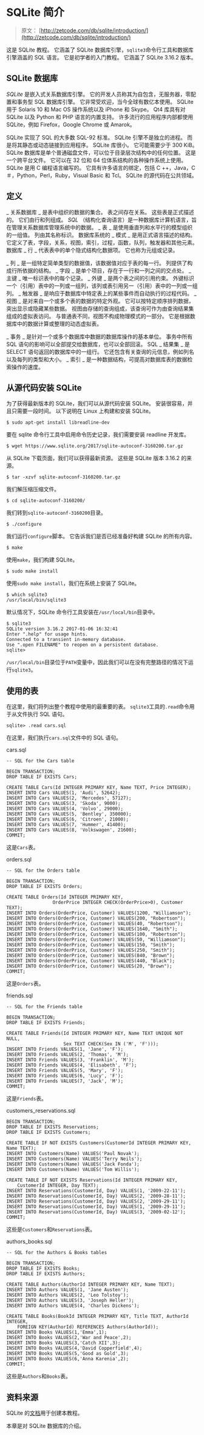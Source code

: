 # SQLite 简介

> 原文： [http://zetcode.com/db/sqlite/introduction/](http://zetcode.com/db/sqlite/introduction/)

这是 SQLite 教程。 它涵盖了 SQLite 数据库引擎，`sqlite3`命令行工具和数据库引擎涵盖的 SQL 语言。 它是初学者的入门教程。 它涵盖了 SQLite 3.16.2 版本。

## SQLite 数据库

_SQLite_ 是嵌入式关系数据库引擎。 它的开发人员称其为自包含，无服务器，零配置和事务型 SQL 数据库引擎。 它非常受欢迎，当今全球有数亿本使用。 SQLite 用于 Solaris 10 和 Mac OS 操作系统以及 iPhone 和 Skype。 Qt4 库具有对 SQLite 以及 Python 和 PHP 语言的内置支持。 许多流行的应用程序内部都使用 SQLite，例如 Firefox，Google Chrome 或 Amarok。

SQLite 实现了 SQL 的大多数 SQL-92 标准。 SQLite 引擎不是独立的进程。 而是将其静态或动态链接到应用程序。 SQLite 库很小。 它可能需要少于 300 KiB。 SQLite 数据库是单个普通磁盘文件，可以位于目录层次结构中的任何位置。 这是一个跨平台文件。 它可以在 32 位和 64 位体系结构的各种操作系统上使用。 SQLite 是用 C 编程语言编写的。 它具有许多语言的绑定，包括 C ++，Java，C＃，Python，Perl，Ruby，Visual Basic 和 Tcl。 SQLite 的源代码在公共领域。

## 定义

_ 关系数据库 _ 是表中组织的数据的集合。 表之间存在关系。 这些表是正式描述的。 它们由行和列组成。 _SQL_ （结构化查询语言）是一种数据库计算机语言，旨在管理关系数据库管理系统中的数据。 _ 表 _ 是使用垂直列和水平行的模型组织的一组值。 列由其名称标识。 数据库系统的 _ 模式 _ 是用正式语言描述的结构。 它定义了表，字段，关系，视图，索引，过程，函数，队列，触发器和其他元素。 数据库 _ 行 _ 代表表中的单个隐式结构化数据项。 它也称为元组或记录。

_ 列 _ 是一组特定简单类型的数据值，该数据值对应于表的每一行。 列提供了构成行所依据的结构。 _ 字段 _ 是单个项目，存在于一行和一列之间的交点处。 _ 主键 _ 唯一标识表中的每个记录。 _ 外键 _ 是两个表之间的引用约束。 外键标识一个（引用）表中的一列或一组列，该列或表引用另一（引用）表中的一列或一组列。 _ 触发器 _ 是响应于数据库中特定表上的某些事件而自动执行的过程代码。 _ 视图 _ 是对来自一个或多个表的数据的特定外观。 它可以按特定顺序排列数据，突出显示或隐藏某些数据。 视图由存储的查询组成，该查询可作为由查询结果集组成的虚拟表访问。 与普通表不同，视图不构成物理模式的一部分。 它是根据数据库中的数据计算或整理的动态虚拟表。

_ 事务 _ 是针对一个或多个数据库中数据的数据库操作的基本单位。 事务中所有 SQL 语句的影响可以全部提交给数据库，也可以全部回滚。 SQL _ 结果集 _ 是 SELECT 语句返回的数据库中的一组行。 它还包含有关查询的元信息，例如列名以及每列的类型和大小。 _ 索引 _ 是一种数据结构，可提高对数据库表的数据检索操作的速度。

## 从源代码安装 SQLite

为了获得最新版本的 SQLite，我们可以从源代码安装 SQLite。 安装很容易，并且只需要一段时间。 以下说明在 Linux 上构建和安装 SQLite。

```
$ sudo apt-get install libreadline-dev

```

要在 sqlite 命令行工具中启用命令历史记录，我们需要安装 readline 开发库。

```
$ wget https://www.sqlite.org/2017/sqlite-autoconf-3160200.tar.gz

```

从 SQLite 下载页面，我们可以获得最新资源。 这些是 SQLite 版本 3.16.2 的来源。

```
$ tar -xzvf sqlite-autoconf-3160200.tar.gz

```

我们解压缩压缩文件。

```
$ cd sqlite-autoconf-3160200/

```

我们转到`sqlite-autoconf-3160200`目录。

```
$ ./configure

```

我们运行`configure`脚本。 它告诉我们是否已经准备好构建 SQLite 的所有内容。

```
$ make

```

使用`make`，我们构建 SQLite。

```
$ sudo make install

```

使用`sudo make install`，我们在系统上安装了 SQLite。

```
$ which sqlite3
/usr/local/bin/sqlite3

```

默认情况下，SQLite 命令行工具安装在`/usr/local/bin`目录中。

```
$ sqlite3
SQLite version 3.16.2 2017-01-06 16:32:41
Enter ".help" for usage hints.
Connected to a transient in-memory database.
Use ".open FILENAME" to reopen on a persistent database.
sqlite> 

```

`/usr/local/bin`目录位于`PATH`变量中，因此我们可以在没有完整路径的情况下运行`sqlite3`。

## 使用的表

在这里，我们将列出整个教程中使用的最重要的表。 `sqlite3`工具的`.read`命令用于从文件执行 SQL 语句。

```
sqlite> .read cars.sql

```

在这里，我们执行`cars.sql`文件中的 SQL 语句。

cars.sql

```
-- SQL for the Cars table

BEGIN TRANSACTION;
DROP TABLE IF EXISTS Cars;

CREATE TABLE Cars(Id INTEGER PRIMARY KEY, Name TEXT, Price INTEGER);
INSERT INTO Cars VALUES(1, 'Audi', 52642);
INSERT INTO Cars VALUES(2, 'Mercedes', 57127);
INSERT INTO Cars VALUES(3, 'Skoda', 9000);
INSERT INTO Cars VALUES(4, 'Volvo', 29000);
INSERT INTO Cars VALUES(5, 'Bentley', 350000);
INSERT INTO Cars VALUES(6, 'Citroen', 21000);
INSERT INTO Cars VALUES(7, 'Hummer', 41400);
INSERT INTO Cars VALUES(8, 'Volkswagen', 21600);
COMMIT;

```

这是`Cars`表。

orders.sql

```
-- SQL for the Orders table

BEGIN TRANSACTION;
DROP TABLE IF EXISTS Orders;

CREATE TABLE Orders(Id INTEGER PRIMARY KEY, 
                 OrderPrice INTEGER CHECK(OrderPrice>0), Customer TEXT);
INSERT INTO Orders(OrderPrice, Customer) VALUES(1200, "Williamson");
INSERT INTO Orders(OrderPrice, Customer) VALUES(200, "Robertson");
INSERT INTO Orders(OrderPrice, Customer) VALUES(40, "Robertson");
INSERT INTO Orders(OrderPrice, Customer) VALUES(1640, "Smith");
INSERT INTO Orders(OrderPrice, Customer) VALUES(100, "Robertson");
INSERT INTO Orders(OrderPrice, Customer) VALUES(50, "Williamson");
INSERT INTO Orders(OrderPrice, Customer) VALUES(150, "Smith");
INSERT INTO Orders(OrderPrice, Customer) VALUES(250, "Smith");
INSERT INTO Orders(OrderPrice, Customer) VALUES(840, "Brown");
INSERT INTO Orders(OrderPrice, Customer) VALUES(440, "Black");
INSERT INTO Orders(OrderPrice, Customer) VALUES(20, "Brown");
COMMIT;

```

这是`Orders`表。

friends.sql

```
-- SQL for the Friends table

BEGIN TRANSACTION;
DROP TABLE IF EXISTS Friends;

CREATE TABLE Friends(Id INTEGER PRIMARY KEY, Name TEXT UNIQUE NOT NULL, 
                     Sex TEXT CHECK(Sex IN ('M', 'F')));
INSERT INTO Friends VALUES(1, 'Jane', 'F');
INSERT INTO Friends VALUES(2, 'Thomas', 'M');
INSERT INTO Friends VALUES(3, 'Franklin', 'M');
INSERT INTO Friends VALUES(4, 'Elisabeth', 'F');
INSERT INTO Friends VALUES(5, 'Mary', 'F');
INSERT INTO Friends VALUES(6, 'Lucy', 'F');
INSERT INTO Friends VALUES(7, 'Jack', 'M');
COMMIT;

```

这是`Friends`表。

customers_reservations.sql

```
BEGIN TRANSACTION;
DROP TABLE IF EXISTS Reservations;
DROP TABLE IF EXISTS Customers;

CREATE TABLE IF NOT EXISTS Customers(CustomerId INTEGER PRIMARY KEY, Name TEXT);
INSERT INTO Customers(Name) VALUES('Paul Novak');
INSERT INTO Customers(Name) VALUES('Terry Neils');
INSERT INTO Customers(Name) VALUES('Jack Fonda');
INSERT INTO Customers(Name) VALUES('Tom Willis');

CREATE TABLE IF NOT EXISTS Reservations(Id INTEGER PRIMARY KEY, 
    CustomerId INTEGER, Day TEXT);
INSERT INTO Reservations(CustomerId, Day) VALUES(1, '2009-22-11');
INSERT INTO Reservations(CustomerId, Day) VALUES(2, '2009-28-11');
INSERT INTO Reservations(CustomerId, Day) VALUES(2, '2009-29-11');
INSERT INTO Reservations(CustomerId, Day) VALUES(1, '2009-29-11');
INSERT INTO Reservations(CustomerId, Day) VALUES(3, '2009-02-12');
COMMIT;

```

这些是`Customers`和`Reservations`表。

authors_books.sql

```
-- SQL for the Authors & Books tables

BEGIN TRANSACTION;
DROP TABLE IF EXISTS Books;
DROP TABLE IF EXISTS Authors;

CREATE TABLE Authors(AuthorId INTEGER PRIMARY KEY, Name TEXT);
INSERT INTO Authors VALUES(1, 'Jane Austen');
INSERT INTO Authors VALUES(2, 'Leo Tolstoy');
INSERT INTO Authors VALUES(3, 'Joseph Heller');
INSERT INTO Authors VALUES(4, 'Charles Dickens');

CREATE TABLE Books(BookId INTEGER PRIMARY KEY, Title TEXT, AuthorId INTEGER, 
    FOREIGN KEY(AuthorId) REFERENCES Authors(AuthorId));
INSERT INTO Books VALUES(1,'Emma',1);
INSERT INTO Books VALUES(2,'War and Peace',2);
INSERT INTO Books VALUES(3,'Catch XII',3);
INSERT INTO Books VALUES(4,'David Copperfield',4);
INSERT INTO Books VALUES(5,'Good as Gold',3);
INSERT INTO Books VALUES(6,'Anna Karenia',2);
COMMIT;

```

这些是`Authors`和`Books`表。

## 资料来源

SQLite 的[文档](http://sqlite.org/docs.html)用于创建本教程。

本章是对 SQLite 数据库的介绍。